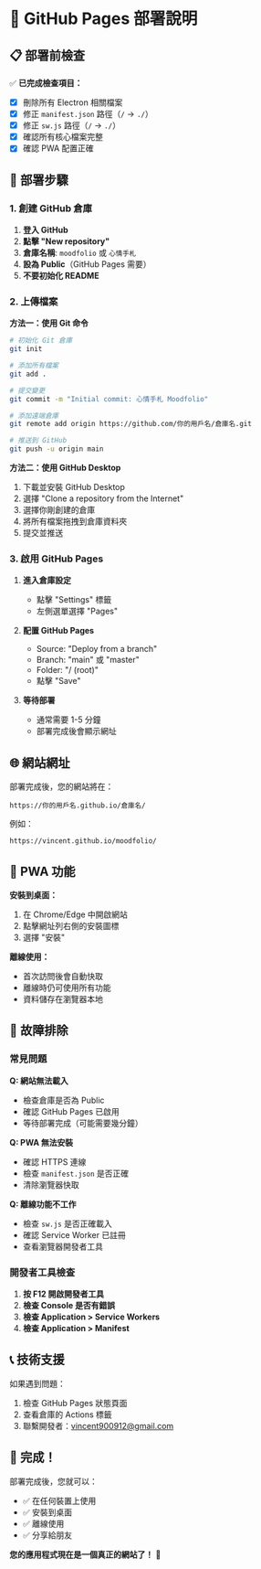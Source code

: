 # 🚀 GitHub Pages 部署說明

## 📋 部署前檢查

✅ **已完成檢查項目：**
- [x] 刪除所有 Electron 相關檔案
- [x] 修正 `manifest.json` 路徑（`/` → `./`）
- [x] 修正 `sw.js` 路徑（`/` → `./`）
- [x] 確認所有核心檔案完整
- [x] 確認 PWA 配置正確

## 🎯 部署步驟

### 1. 創建 GitHub 倉庫

1. **登入 GitHub**
2. **點擊 "New repository"**
3. **倉庫名稱**: `moodfolio` 或 `心情手札`
4. **設為 Public**（GitHub Pages 需要）
5. **不要初始化 README**

### 2. 上傳檔案

**方法一：使用 Git 命令**
```bash
# 初始化 Git 倉庫
git init

# 添加所有檔案
git add .

# 提交變更
git commit -m "Initial commit: 心情手札 Moodfolio"

# 添加遠端倉庫
git remote add origin https://github.com/你的用戶名/倉庫名.git

# 推送到 GitHub
git push -u origin main
```

**方法二：使用 GitHub Desktop**
1. 下載並安裝 GitHub Desktop
2. 選擇 "Clone a repository from the Internet"
3. 選擇你剛創建的倉庫
4. 將所有檔案拖拽到倉庫資料夾
5. 提交並推送

### 3. 啟用 GitHub Pages

1. **進入倉庫設定**
   - 點擊 "Settings" 標籤
   - 左側選單選擇 "Pages"

2. **配置 GitHub Pages**
   - Source: "Deploy from a branch"
   - Branch: "main" 或 "master"
   - Folder: "/ (root)"
   - 點擊 "Save"

3. **等待部署**
   - 通常需要 1-5 分鐘
   - 部署完成後會顯示網址

## 🌐 網站網址

部署完成後，您的網站將在：
```
https://你的用戶名.github.io/倉庫名/
```

例如：
```
https://vincent.github.io/moodfolio/
```

## 📱 PWA 功能

**安裝到桌面：**
1. 在 Chrome/Edge 中開啟網站
2. 點擊網址列右側的安裝圖標
3. 選擇 "安裝"

**離線使用：**
- 首次訪問後會自動快取
- 離線時仍可使用所有功能
- 資料儲存在瀏覽器本地

## 🔧 故障排除

### 常見問題

**Q: 網站無法載入**
- 檢查倉庫是否為 Public
- 確認 GitHub Pages 已啟用
- 等待部署完成（可能需要幾分鐘）

**Q: PWA 無法安裝**
- 確認 HTTPS 連線
- 檢查 `manifest.json` 是否正確
- 清除瀏覽器快取

**Q: 離線功能不工作**
- 檢查 `sw.js` 是否正確載入
- 確認 Service Worker 已註冊
- 查看瀏覽器開發者工具

### 開發者工具檢查

1. **按 F12 開啟開發者工具**
2. **檢查 Console 是否有錯誤**
3. **檢查 Application > Service Workers**
4. **檢查 Application > Manifest**

## 📞 技術支援

如果遇到問題：
1. 檢查 GitHub Pages 狀態頁面
2. 查看倉庫的 Actions 標籤
3. 聯繫開發者：vincent900912@gmail.com

## 🎉 完成！

部署完成後，您就可以：
- ✅ 在任何裝置上使用
- ✅ 安裝到桌面
- ✅ 離線使用
- ✅ 分享給朋友

**您的應用程式現在是一個真正的網站了！** 🌟
